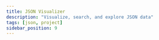 ```yaml
---
title: JSON Visualizer
description: "Visualize, search, and explore JSON data"
tags: [json, project]
sidebar_position: 9
---
```


